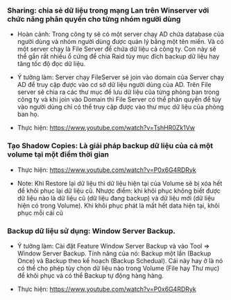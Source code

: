 ### Sharing: chia sẻ dữ liệu trong mạng Lan trên Winserver với chức năng phân quyền cho từng nhóm người dùng

- Hoàn cảnh: Trong công ty sẽ có một server chạy AD chứa database của người dùng và nhóm người dùng được quản lý bằng một tên miền. Và có một server chạy là File Server để chứa dữ liệu cả công ty. Con này sẽ thể gắn rất nhiều ổ cứng để chia Raid tùy mục đích backup dữ liệu hay tăng tốc độ đọc dữ liệu.

- Ý tưởng làm: Server chạy FileServer sẽ join vào domain của Server chạy AD để truy cập được vào cơ sở dữ liệu người dùng của AD. Trên File server sẽ chia ra các thư mục để lưu dữ liệu của từng phòng ban trong công ty và khi join vào Domain thì File Server có thể phân quyền để tùy vào người dùng chỉ có thể truy cập được vào thư mục dữ liệu của phòng ban họ.

- Thực hiện: https://www.youtube.com/watch?v=TshHR0Zk1Vw

### Tạo Shadow Copies: Là giải pháp backup dữ liệu của cả một volume tại một điểm thời gian

- Thực hiện: https://www.youtube.com/watch?v=P0x6G4RDRyk

- Note: Khi Restore lại dữ liệu thì dữ liệu hiện tại của Volume sẽ bị xóa hết để khôi phục lại dữ liệu cũ. Nhược điểm: khi khôi phục không biết được dữ liệu nào là dữ liệu cũ (dữ liệu đang backup) và dữ liệu mới (dữ liệu hiện có trong Volume). Khi khôi phục phát là mất hết data hiện tại, khôi phục mỗi cái cũ

### Backup dữ liệu sử dụng: Window Server Backup. 

- Ý tưởng làm: Cài đặt Feature Window Server Backup và vào Tool => Window Server Backup. Tính năng của nó: Backup một lần (Backup Once) và Backup theo kế hoạch (Backup Schedual). Cái này hay ở là nó có thể cho phép tùy chọn dữ liệu nào trong Volume (File hay Thư mục) để khôi phục và có thể Backup tự động hàng hàng.

- Thực hiện: https://www.youtube.com/watch?v=P0x6G4RDRyk
